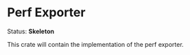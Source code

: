 # Perf Exporter

Status: **Skeleton**

This crate will contain the implementation of the perf exporter.
